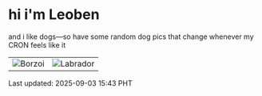 # hi i'm Leoben

and i like dogs—so have some random dog pics that change whenever my CRON feels like it

|  |  |
|--------|----------|
| ![Borzoi](https://random-dog-vercel.vercel.app/api/random-borzoi?v=1756885399) | ![Labrador](https://random-dog-vercel.vercel.app/api/random-labrador?v=1756885399) |

Last updated: 2025-09-03 15:43 PHT
